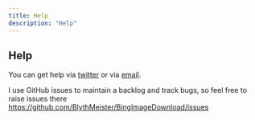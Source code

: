 ```yaml
---
title: Help
description: "Help"
---
```


## Help

You can get help via <a href="https://twitter.com/BlythMeister" target="_blank">twitter</a> or via <a href="mailto:chris@blyth.me.uk"  target="_blank">email</a>.

I use GitHub issues to maintain a backlog and track bugs, so feel free to raise issues there <a href="https://github.com/BlythMeister/BingImageDownload/issues" target="_blank">https://github.com/BlythMeister/BingImageDownload/issues</a>
